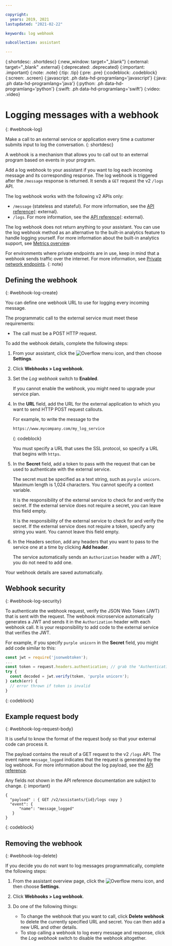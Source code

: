 ```yaml
---

copyright:
  years: 2019, 2021
lastupdated: "2021-02-22"

keywords: log webhook

subcollection: assistant

---
```


{:shortdesc: .shortdesc}
{:new_window: target="_blank"}
{:external: target="_blank" .external}
{:deprecated: .deprecated}
{:important: .important}
{:note: .note}
{:tip: .tip}
{:pre: .pre}
{:codeblock: .codeblock}
{:screen: .screen}
{:javascript: .ph data-hd-programlang='javascript'}
{:java: .ph data-hd-programlang='java'}
{:python: .ph data-hd-programlang='python'}
{:swift: .ph data-hd-programlang='swift'}
{:video: .video}

# Logging messages with a webhook
{: #webhook-log}

Make a call to an external service or application every time a customer submits input to log the conversation.
{: shortdesc}

A webhook is a mechanism that allows you to call out to an external program based on events in your program. 

Add a log webhook to your assistant if you want to log each incoming message and its corresponding response. The log webhook is triggered after the `/message` response is returned. It sends a `GET` request the v2 `/logs` API.

The log webhook works with the following v2 APIs only:

- `/message` (stateless and stateful). For more information, see the [API reference](https://cloud.ibm.com/apidocs/assistant/assistant-v2#message){: external}.
- `/logs`. For more information, see the [API reference](https://cloud.ibm.com/apidocs/assistant/assistant-v2#listlogs){: external}.

The log webhook does not return anything to your assistant. You can use the log webhook method as an alternative to the built-in analytics feature to handle logging yourself. For more information about the built-in analytics support, see [Metrics overview](/docs/assistant?topic=assistant-logs-overview).

For environments where private endpoints are in use, keep in mind that a webhook sends traffic over the internet. For more information, see [Private network endpoints](/docs/assistant?topic=assistant-security#security-private-endpoints).
{: note}

## Defining the webhook
{: #webhook-log-create}

You can define one webhook URL to use for logging every incoming message.

The programmatic call to the external service must meet these requirements:

- The call must be a POST HTTP request.

To add the webhook details, complete the following steps:

1.  From your assistant, click the ![Overflow menu](images/kebab.png) icon, and then choose **Settings**.

1.  Click **Webhooks > Log webhook**.

1.  Set the *Log webhook* switch to **Enabled**.

    If you cannot enable the webhook, you might need to upgrade your service plan.

1.  In the **URL** field, add the URL for the external application to which you want to send HTTP POST request callouts.

    For example, to write the message to the 

    ```bash
    https://www.mycompany.com/my_log_service
    ```
    {: codeblock}

    You must specify a URL that uses the SSL protocol, so specify a URL that begins with `https`.

1.  In the **Secret** field, add a token to pass with the request that can be used to authenticate with the external service.

    The secret must be specified as a text string, such as `purple unicorn`.  Maximum length is 1,024 characters. You cannot specify a context variable.

    It is the responsibility of the external service to check for and verify the secret. If the external service does not require a secret, you can leave this field empty.

    It is the responsibility of the external service to check for and verify the secret. If the external service does not require a token, specify any string you want. You cannot leave this field empty.

1.  In the Headers section, add any headers that you want to pass to the service one at a time by clicking **Add header**.

    The service automatically sends an `Authorization` header with a JWT; you do not need to add one.

Your webhook details are saved automatically.

## Webhook security
{: #webhook-log-security}

To authenticate the webhook request, verify the JSON Web Token (JWT) that is sent with the request. The webhook microservice automatically generates a JWT and sends it in the `Authorization` header with each webhook call. It is your responsibility to add code to the external service that verifies the JWT.

For example, if you specify `purple unicorn` in the **Secret** field, you might add code similar to this:

```javascript
const jwt = require('jsonwebtoken');
...
const token = request.headers.authentication; // grab the "Authentication" header
try {
  const decoded = jwt.verify(token, 'purple unicorn');
} catch(err) {
  // error thrown if token is invalid
}
```
{: codeblock}

## Example request body
{: #webhook-log-request-body}

It is useful to know the format of the request body so that your external code can process it. 

The payload contains the result of a GET request to the v2 `/logs` API. The event name `message_logged` indicates that the request is generated by the log webhook. For more information about the log payload, see the [API reference](https://cloud.ibm.com/apidocs/assistant/assistant-v2#listlogs).

Any fields not shown in the API reference documentation are subject to change.
{: important}

```
{
  "payload" : { GET /v2/assistants/{id}/logs copy }
  "event": {
      "name": "message_logged"
   }
}
```
{: codeblock}

## Removing the webhook
{: #webhook-log-delete}

If you decide you do not want to log messages programmatically, complete the following steps:

1.  From the assistant overview page, click the ![Overflow menu](images/kebab.png) icon, and then choose **Settings**.

1.  Click **Webhooks > Log webhook**.

1.  Do one of the following things:

    - To change the webhook that you want to call, click **Delete webhook** to delete the currently specified URL and secret. You can then add a new URL and other details.
    - To stop calling a webhook to log every message and response, click the *Log webhook* switch to disable the webhook altogether.
